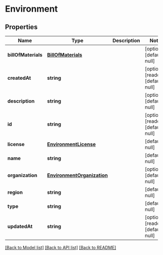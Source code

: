 # Environment

## Properties
Name | Type | Description | Notes
------------ | ------------- | ------------- | -------------
**billOfMaterials** | [**BillOfMaterials**](BillOfMaterials.md) |  | [optional] [default to null]
**createdAt** | **string** |  | [optional] [readonly] [default to null]
**description** | **string** |  | [optional] [default to null]
**id** | **string** |  | [optional] [readonly] [default to null]
**license** | [**EnvironmentLicense**](EnvironmentLicense.md) |  | [default to null]
**name** | **string** |  | [default to null]
**organization** | [**EnvironmentOrganization**](EnvironmentOrganization.md) |  | [optional] [default to null]
**region** | **string** |  | [default to null]
**type** | **string** |  | [default to null]
**updatedAt** | **string** |  | [optional] [readonly] [default to null]

[[Back to Model list]](../README.md#documentation-for-models) [[Back to API list]](../README.md#documentation-for-api-endpoints) [[Back to README]](../README.md)


